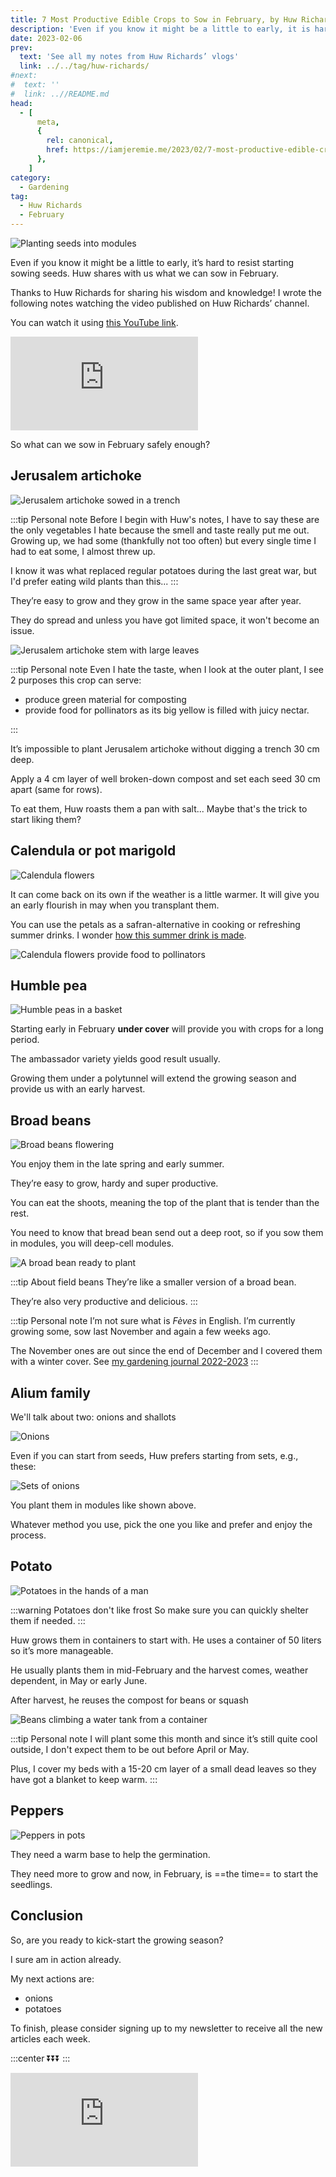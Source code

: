 ```yaml
---
title: 7 Most Productive Edible Crops to Sow in February, by Huw Richards
description: 'Even if you know it might be a little to early, it is hard to resist starting sowing seeds. Huw shares with us what we can sow in February.'
date: 2023-02-06
prev:
  text: 'See all my notes from Huw Richards’ vlogs'
  link: ../../tag/huw-richards/
#next:
#  text: ''
#  link: ..//README.md
head:
  - [
      meta,
      {
        rel: canonical,
        href: https://iamjeremie.me/2023/02/7-most-productive-edible-crops-to-sow-in-february-huw-richards,
      },
    ]
category:
  - Gardening
tag:
  - Huw Richards
  - February
---
```


![Planting seeds into modules](/images/2023-02-06-plant-seeds-in-modules.jpg 'Credits: image taken from Huw Richards’ vlog')

Even if you know it might be a little to early, it’s hard to resist starting sowing seeds. Huw shares with us what we can sow in February.

Thanks to Huw Richards for sharing his wisdom and knowledge!
I wrote the following notes watching the video published on Huw Richards’ channel.

<!-- more -->

You can watch it using [this YouTube link](https://www.youtube.com/watch?v=sWDEiSft6aU).

<!-- markdownlint-disable MD033 -->
<p class="newsletter-wrapper"><iframe class="newsletter-embed" src="https://iamjeremie.substack.com/embed" frameborder="0" scrolling="no"></iframe></p>

So what can we sow in February safely enough?

## Jerusalem artichoke

![Jerusalem artichoke sowed in a trench](./images/jerusalem-artichoke-in-a-trench.jpg "They look after themselves very well and they’re frost resistant. Credits: image taken from Huw Richard's vlog")

:::tip Personal note
Before I begin with Huw's notes, I have to say these are the only vegetables I hate because the smell and taste really put me out. Growing up, we had some (thankfully not too often) but every single time I had to eat some, I almost threw up.

I know it was what replaced regular potatoes during the last great war, but I'd prefer eating wild plants than this...
:::

They’re easy to grow and they grow in the same space year after year.

They do spread and unless you have got limited space, it won't become an issue.

![Jerusalem artichoke stem with large leaves](./images/jerusalem-artichoke-stem-with-large-leaves.jpg "Credits: image taken from Huw Richard's vlog")

:::tip Personal note
Even I hate the taste, when I look at the outer plant, I see 2 purposes this crop can serve:

- produce green material for composting
- provide food for pollinators as its big yellow is filled with juicy nectar.

:::

It’s impossible to plant Jerusalem artichoke without digging a trench 30 cm deep.

Apply a 4 cm layer of well broken-down compost and set each seed 30 cm apart (same for rows).

To eat them, Huw roasts them a pan with salt... Maybe that's the trick to start liking them?

## Calendula or pot marigold

![Calendula flowers](./images/calendula-flowers.jpg "Credits: image taken from Huw Richard's vlog")

It can come back on its own if the weather is a little warmer. It will give you an early flourish in may when you transplant them.

You can use the petals as a safran-alternative in cooking or refreshing summer drinks. I wonder [how this summer drink is made](https://www.youtube.com/watch?v=Us3VENwEqNU).

![Calendula flowers provide food to pollinators](./images/calendula-flowers-provide-food-to-pollinators.jpg "Flowers always provide useful food to the insects helping the gardener. Credits: image taken from Huw Richard's vlog")

## Humble pea

![Humble peas in a basket](./images/humble-peas-in-a-basket.jpg "Credits: image taken from Huw Richard's vlog")

Starting early in February **under cover** will provide you with crops for a long period.

The ambassador variety yields good result usually.

Growing them under a polytunnel will extend the growing season and provide us with an early harvest.

## Broad beans

![Broad beans flowering](./images/broad-beans-flowering.jpg "Credits: image taken from Huw Richard's vlog")

You enjoy them in the late spring and early summer.

They’re easy to grow, hardy and super productive.

You can eat the shoots, meaning the top of the plant that is tender than the rest.

You need to know that bread bean send out a deep root, so if you sow them in modules, you will deep-cell modules.

![A broad bean ready to plant](./images/A-broad-bean-ready-to-plant.jpg "A broad bean ready to plant. Credits: image taken from Huw Richard's vlog")

:::tip About field beans
They’re like a smaller version of a broad bean.

They’re also very productive and delicious.
:::

:::tip Personal note
I’m not sure what is _Fèves_ in English. I’m currently growing some, sow last November and again a few weeks ago.

The November ones are out since the end of December and I covered them with a winter cover. See [my gardening journal 2022-2023](../../09/gardening-in-2022-2023/README.md#broad-beans)
:::

## Alium family

We'll talk about two: onions and shallots

![Onions](./images/onions.jpg "Onions drying under the sun. Credits: image taken from Huw Richard's vlog")

Even if you can start from seeds, Huw prefers starting from sets, e.g., these:

![Sets of onions](./images/sets-of-onions.jpg "It’s easier to start from sets. Credits: image taken from Huw Richard's vlog")

You plant them in modules like shown above.

Whatever method you use, pick the one you like and prefer and enjoy the process.

## Potato

![Potatoes in the hands of a man](./images/potatoes-in-the-hands-of-a-man.jpg "Yes, it’s now that you can plant them. Credits: image taken from Huw Richard's vlog")

:::warning Potatoes don't like frost
So make sure you can quickly shelter them if needed.
:::

Huw grows them in containers to start with. He uses a container of 50 liters so it’s more manageable.

He usually plants them in mid-February and the harvest comes, weather dependent, in May or early June.

After harvest, he reuses the compost for beans or squash

![Beans climbing a water tank from a container](./images/beans-climbing-a-water-tank-from-a-container.jpg "Credits: image taken from Huw Richard's vlog")

:::tip Personal note
I will plant some this month and since it’s still quite cool outside, I don't expect them to be out before April or May.

Plus, I cover my beds with a 15-20 cm layer of a small dead leaves so they have got a blanket to keep warm.
:::

## Peppers

![Peppers in pots](./images/peppers-in-pots.jpg "Credits: image taken from Huw Richard's vlog")

They need a warm base to help the germination.

They need more to grow and now, in February, is ==the time== to start the seedlings.

## Conclusion

So, are you ready to kick-start the growing season?

I sure am in action already.

My next actions are:

- onions
- potatoes

To finish, please consider signing up to my newsletter to receive all the new articles each week.

:::center
⏬⏬⏬
:::

<!-- markdownlint-disable MD033 -->
<p class="newsletter-wrapper"><iframe class="newsletter-embed" src="https://iamjeremie.substack.com/embed" frameborder="0" scrolling="no"></iframe></p>
